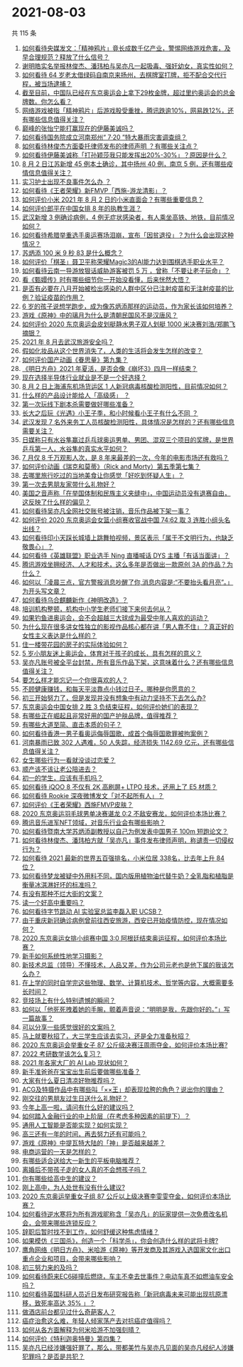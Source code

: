 # 2021-08-03

共 115 条

<!-- BEGIN -->
<!-- 最后更新时间 Tue Aug 03 2021 14:02:49 GMT+0800 (China Standard Time) -->

1. [如何看待央媒发文：「精神鸦片」竟长成数千亿产业，警惕网络游戏危害，及早合理规范？释放了什么信号？](https://www.zhihu.com/question/476894720)
1. [谢明皓实名举报林俊杰、潘玮柏与吴亦凡一起吸毒、强奸幼女，真实性如何？](https://www.zhihu.com/question/476619729)
1. [如何看待 64
   岁老太借绿码自南京来扬州，去棋牌室打牌，拒不配合交代行程，被当场逮捕？](https://www.zhihu.com/question/476087647)
1. [截至目前，中国队已经在东京奥运会上拿下29枚金牌，超过里约奥运会的总金牌数。你怎么看？](https://www.zhihu.com/question/476762052)
1. [网络游戏被指「精神鸦片」后游戏股受重挫，腾讯跌逾10%，网易跌12%，还有哪些信息值得关注？](https://www.zhihu.com/question/476903827)
1. [巅峰的张怡宁能打赢现在的伊藤美诚吗？](https://www.zhihu.com/question/356721490)
1. [如何看待国务院成立河南郑州“ 7·20 ”特大暴雨灾害调查组？](https://www.zhihu.com/question/476776008)
1. [如何看待林俊杰方面委托律师发布的律师声明 ？有哪些关注点？](https://www.zhihu.com/question/476625365)
1. [如何看待伊藤美诚称「打孙颖莎我只能发挥出20%-30%」？原因是什么？](https://www.zhihu.com/question/476328323)
1. [8 月 2 日江苏新增 45 例本土确诊，其中扬州 40 例，南京 5
   例，还有哪些疫情信息值得关注？](https://www.zhihu.com/question/476885357)
1. [实习护士出现不良事件怎么办 ？](https://www.zhihu.com/question/473930883)
1. [如何看待《王者荣耀》新FMVP「西施-游龙清影」？](https://www.zhihu.com/question/476793069)
1. [如何评价小米 2021 年 8 月 2
   日的小米直面会？有哪些重要信息？](https://www.zhihu.com/question/476803071)
1. [如何评价郎平在中国女排 8 年的执教生涯？](https://www.zhihu.com/question/476787423)
1. [武汉新增 3 例确诊病例，4
   例无症状感染者，有人乘坐高铁、地铁，目前情况如何？](https://www.zhihu.com/question/476836715)
1. [如何看待希腊举重选手奥运赛场泪崩，宣布「因贫退役」？为什么会出现这种情况？](https://www.zhihu.com/question/476656778)
1. [苏炳添 100 米 9 秒 83 是什么概念？](https://www.zhihu.com/question/476576078)
1. [如何评价「棋圣」聂卫平称荣耀Magic3的AI能力达到围棋选手职业水平？](https://www.zhihu.com/question/476811888)
1. [如何看待云南一导游放狠话威胁游客被罚 5 万
   ，曾称「不要让老子玩命」？](https://www.zhihu.com/question/475733618)
1. [看《甄嬛传》时有哪些细节你一开始没看懂，后来恍然大悟？](https://www.zhihu.com/question/47465287)
1. [是否有必要在八月开始被检出感染的人群中区分已注射疫苗和无注射疫苗的比例？验证疫苗的作用？](https://www.zhihu.com/question/476481352)
1. [6
   岁的孩子说想学跑步，成为像苏炳添那样的运动员，作为家长该如何培养？](https://www.zhihu.com/question/476569561)
1. [游戏《原神》中的璃月为什么是清朝民国风不是汉唐风？](https://www.zhihu.com/question/476202999)
1. [如何评价 2020 东京奥运会皮划艇静水男子双人划艇 1000
   米决赛刘浩/郑鹏飞摘银？](https://www.zhihu.com/question/476918124)
1. [2021 年 8 月去武汉旅游安全吗？](https://www.zhihu.com/question/476198339)
1. [假如化妆品从这个世界消失了，人类的生活将会发生怎样的改变？](https://www.zhihu.com/question/474334571)
1. [如何评价国产动画《眷思量》第九集？](https://www.zhihu.com/question/476668782)
1. [《明日方舟》2021 年夏活，是否会像《崩坏3》四月一样结束？](https://www.zhihu.com/question/476706551)
1. [现在选择半导体行业就业是不是一个好选择？](https://www.zhihu.com/question/426623325)
1. [8 月 2 日上海浦东机场货运区 1
   人新冠病毒核酸检测阳性，目前情况如何？](https://www.zhihu.com/question/476795483)
1. [什么样的产品设计能给人「高级感」 ？](https://www.zhihu.com/question/476670271)
1. [第一次玩线下剧本杀需要做好哪些准备？](https://www.zhihu.com/question/461668522)
1. [长大之后玩《光遇》小王子季，和小时候看小王子有什么不同 ？](https://www.zhihu.com/question/476713795)
1. [武汉发现 7
   名外来务工人员核酸检测阳性，具体情况是怎样的？还有哪些信息需要关注？](https://www.zhihu.com/question/476715848)
1. [日媒称只有水谷隼赢过乒乓球奥运男单、男团、混双三个项目的奖牌，是世界乒乓第一人，水谷隼的真实水平如何？](https://www.zhihu.com/question/475840446)
1. [7 月仅 8 千万观影人次，是 8
   年来最差的一次，今年的电影市场还有救吗？](https://www.zhihu.com/question/476712889)
1. [如何评价动画《瑞克和莫蒂》（Rick and
   Morty）第五季第七集？](https://www.zhihu.com/question/471888334)
1. [去哪里旅行吃过的当地美食让你感觉「好吃到怀疑人生」？](https://www.zhihu.com/question/472229288)
1. [第一次去男朋友家带什么礼物好？](https://www.zhihu.com/question/54430552)
1. [美国之音声称「在举国体制和民族主义夹缝中」，中国运动员没有退赛自由，这反映了什么样的偏见？](https://www.zhihu.com/question/476704336)
1. [如何看待吴亦凡全网社交账号被注销，音乐作品被下架一事？](https://www.zhihu.com/question/476605742)
1. [如何评价 2020 东京奥运会女篮小组赛收官战中国 74:62 取 3
   连胜小组头名出线？](https://www.zhihu.com/question/476757748)
1. [如何看待印小天踩长城墙上跳舞拍视频，景区表示「属于不文明行为，也缺乏敬畏心」？](https://www.zhihu.com/question/476510675)
1. [如何看待《英雄联盟》职业选手 Ning 直播喊话 DYS
   主播「有话当面讲」？](https://www.zhihu.com/question/476605757)
1. [腾讯游戏坐拥经济、人才和技术，这么多年是否做出一款原创 3A
   的作品？为什么？](https://www.zhihu.com/question/475625594)
1. [如何以「凌晨三点，官方警报消息吵醒了你,消息内容是:“不要抬头看月亮”。」为开头写文章？](https://www.zhihu.com/question/476658201)
1. [如何看待乌合麒麟新作《神明改造》？](https://www.zhihu.com/question/476423755)
1. [培训机构整顿，机构中小学生老师们接下来何去何从？](https://www.zhihu.com/question/475968082)
1. [如果钓鱼进奥运会，会不会超越三大球成为最受中年人喜欢的运动？](https://www.zhihu.com/question/476096991)
1. [为什么现在很多讲女性独立的影视作品核心都在讲「男人靠不住」？真正好的女性主义表达是什么样的？](https://www.zhihu.com/question/475930639)
1. [住一楼带花园的房子的实际体验如何？](https://www.zhihu.com/question/24249319)
1. [5 岁小朋友迷上奥运会，体育对于孩子的成长，具有怎样的意义？](https://www.zhihu.com/question/475442469)
1. [吴亦凡账号被全平台封禁，所有音乐作品下架，这意味着什么？还有哪些信息值得关注？](https://www.zhihu.com/question/476588762)
1. [要怎么样才能忘记一个你很喜欢的人？](https://www.zhihu.com/question/474116053)
1. [不顾健康赚钱，和每天平淡靠点小钱过日子，哪种是你愿意的？](https://www.zhihu.com/question/465726151)
1. [初三开始努力了，但是发现并没有想象中有动力坚持不下去怎么办?](https://www.zhihu.com/question/475580179)
1. [东京奥运会中国女排 2 胜 3 负结束征程，如何评价她们的表现？](https://www.zhihu.com/question/476776540)
1. [有哪些正在崛起且非常好用的国产护肤品牌，值得推荐？](https://www.zhihu.com/question/473460307)
1. [有哪些大道至简、直击本质的句子？](https://www.zhihu.com/question/466361764)
1. [如何看待香港一男子看奥运侮辱国歌，成首个侮辱国歌罪被拘案例？](https://www.zhihu.com/question/476501192)
1. [河南暴雨已致 302 人遇难，50 人失踪，经济损失 1142.69
   亿元，还有哪些信息值得关注？](https://www.zhihu.com/question/476761481)
1. [女生哪些行为一看就没谈过恋爱？](https://www.zhihu.com/question/274051741)
1. [顺产该不该让老公陪进去？](https://www.zhihu.com/question/334044785)
1. [初一的学生，应该有手机吗？](https://www.zhihu.com/question/476031862)
1. [如何看待 iQOO 8 不仅有 2K 高刷屏+ LTPO 技术，还用上了 E5
   材质？](https://www.zhihu.com/question/475867652)
1. [如何看待 Rookie 深夜微博发文「对不起所有人」？](https://www.zhihu.com/question/476610794)
1. [如何评价《王者荣耀》西施FMVP皮肤？](https://www.zhihu.com/question/475862154)
1. [2020 东京奥运羽毛球男单决赛谌龙 0:2
   不敌安赛龙，如何评价本场比赛？](https://www.zhihu.com/question/476802376)
1. [腾讯音乐进军NFT领域，对音乐行业会有哪些影响？](https://www.zhihu.com/question/476728884)
1. [如何看待暨南大学苏炳添副教授以自己为例发表中国男子 100m
   短跑论文？](https://www.zhihu.com/question/476669367)
1. [如何看待林俊杰、潘玮柏方就「吴亦凡」事件发布律师声明，称谴责一切侵权行为？](https://www.zhihu.com/question/476635025)
1. [如何看待 2021 最新的世界五百强排名，小米位居 338名，比去年上升 84
   位？](https://www.zhihu.com/question/476702210)
1. [如何看待梦龙被疑中外用料不同，国内版用植物油代替牛奶？全乳脂和植脂是衡量冰淇淋好坏的标准吗？](https://www.zhihu.com/question/476597655)
1. [有没有那种不烂大街的文案？](https://www.zhihu.com/question/466067005)
1. [读一个好高中重要吗？](https://www.zhihu.com/question/475548772)
1. [如何看待字节跳动 AI 实验室总监李磊入职 UCSB？](https://www.zhihu.com/question/476449476)
1. [由于重庆新冠确诊病例曾前往西安旅游，西安已开始疫情防控，现在情况如何？](https://www.zhihu.com/question/475716255)
1. [2020 东京奥运女排小组赛中国 3:0
   阿根廷结束奥运征程，如何评价本场比赛？](https://www.zhihu.com/question/476745843)
1. [新手如何系统性地学习摄影？](https://www.zhihu.com/question/36095338)
1. [新技术总监（领导）不懂技术，人品又差，作为公司元老也是他下属的我该怎么办？](https://www.zhihu.com/question/476358935)
1. [在上学的同时自学完这些物理、数学、计算机技术、哲学等内容，大概需要多长时间？](https://www.zhihu.com/question/474491465)
1. [竞技场上有什么特别遗憾的瞬间？](https://www.zhihu.com/question/268061280)
1. [如何以「他死死拽着她的手腕，颤着声音说：“明明是我，先跟你好的。”」写一篇故事？](https://www.zhihu.com/question/475565646)
1. [可以分享一些感觉很好的文案吗？](https://www.zhihu.com/question/439096294)
1. [马上就要秋招了，大三学生应该去实习，还是全力准备秋招？](https://www.zhihu.com/question/468559855)
1. [2020 东京奥运会举重女子 87
   公斤级决赛汪周雨夺金，如何评价本场比赛?](https://www.zhihu.com/question/476731771)
1. [2022 考研数学该怎么复习？](https://www.zhihu.com/question/400670164)
1. [2021 年各家大厂的 AI Lab 现状如何？](https://www.zhihu.com/question/476541860)
1. [新手准爸爸在宝宝出生前后要做哪些准备？](https://www.zhihu.com/question/342412678)
1. [大家有什么夏日清凉好物推荐吗？](https://www.zhihu.com/question/468316327)
1. [ACG及特摄作品中有哪些叫「××王」却表现拉胯的角色？说出你的理由？](https://www.zhihu.com/question/399437032)
1. [刚交往的男朋友过生日送什么礼物好？](https://www.zhihu.com/question/52978786)
1. [今年上高一啦，请问有什么好的建议吗？](https://www.zhihu.com/question/467877062)
1. [如何踏入金融行业的中上阶层（在考虑多种因素的前提下）？](https://www.zhihu.com/question/475110620)
1. [通用人工智能是否能实现？如何实现？](https://www.zhihu.com/question/298805901)
1. [高三还有一年的时间，再去努力还有可能吗？](https://www.zhihu.com/question/475697252)
1. [游戏《原神》中提瓦特大陆的「神」是否越来越差？](https://www.zhihu.com/question/473874158)
1. [电商运营的一天是怎样的？](https://www.zhihu.com/question/26504506)
1. [有哪些适合送给大一新生的平板电脑推荐？](https://www.zhihu.com/question/470697020)
1. [离婚后不带孩子走的女人真的不会想孩子吗？](https://www.zhihu.com/question/281833599)
1. [你有哪些给高中生的建议？](https://www.zhihu.com/question/34684896)
1. [刚上高中，为人处世有没有什么建议?](https://www.zhihu.com/question/476627090)
1. [2020 东京奥运举重女子组 87
   公斤以上级决赛李雯雯夺金，如何评价本场比赛？](https://www.zhihu.com/question/476792580)
1. [如何看待逆水寒将为所有游戏昵称含「吴亦凡」的玩家提供一次免费改名机会，会带来哪些连锁反应？](https://www.zhihu.com/question/473469391)
1. [辞职后暂时找不到工作，如何舒缓这种焦虑情绪？](https://www.zhihu.com/question/475561448)
1. [如果模仿《三国杀》，创造一个「科学杀」，你会创造什么样的武将卡牌?](https://www.zhihu.com/question/452646740)
1. [鹰角网络《明日方舟》、米哈游《原神》等开发商及其游戏入选国家文化出口重点企业和项目，会带来哪些影响？](https://www.zhihu.com/question/476286989)
1. [初三努力来的及吗？](https://www.zhihu.com/question/476640846)
1. [如何看待蔚来EC6碰撞后燃烧，车主不幸去世事件？电动车真不如燃油车安全吗？](https://www.zhihu.com/question/476098857)
1. [如何看待英国科研人员近日发布研究报告称「新冠病毒未来可能出现抗原漂移，致死率高达 35%
   」？](https://www.zhihu.com/question/476497087)
1. [做酒店前台都见过什么奇葩客人？](https://www.zhihu.com/question/466983707)
1. [癌症治愈这么难，年轻人倾家荡产去对抗癌症值得吗？](https://www.zhihu.com/question/476414739)
1. [如何从各方面解释为何米哈游不加强刻晴？](https://www.zhihu.com/question/475392626)
1. [如何评价《特利迦奥特曼》第四集？](https://www.zhihu.com/question/476160627)
1. [吴亦凡已经涉嫌强奸罪了，那么，带都美竹与吴亦凡见面的吴亦凡经纪人涉嫌犯罪吗？是否是共犯？](https://www.zhihu.com/question/476411627)

<!-- END -->
